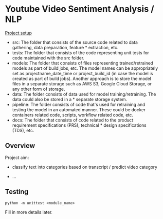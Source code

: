 # Youtube Video Sentiment Analysis / NLP

[Project setup](https://dzone.com/articles/data-science-project-folder-structure)

* src: The folder that consists of the source code related to data gathering, data preparation, feature * extraction, etc.
* tests: The folder that consists of the code representing unit tests for code maintained with the src folder.
* models: The folder that consists of files representing trained/retrained models as part of build jobs, etc. The model names can be appropriately set as projectname_date_time or project_build_id (in case the model is created as part of build jobs). Another approach is to store the model files in a separate storage such as AWS S3, Google Cloud Storage, or any other form of storage.
* data: The folder consists of data used for model training/retraining. The data could also be stored in a * separate storage system.
* pipeline: The folder consists of code that's used for retraining and testing the model in an automated manner. These could be docker containers related code, scripts, workflow related code, etc.
* docs: The folder that consists of code related to the product requirement specifications (PRS), technical * design specifications (TDS), etc.

## Overview

Project aim:

* classify text into categories based on transcript / predict video category

* ...

## Testing

    python -m unittest <module_name>

Fill in more details later.
